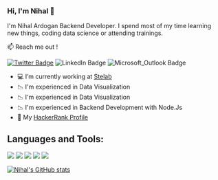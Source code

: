 ### Hi, I'm Nihal 👋
I'm Nihal Ardogan Backend Developer. I spend most of my time learning new things, coding data science or attending trainings.

📫 Reach me out !

[![Twitter Badge](https://img.shields.io/badge/-@nihalino-1DA1F2?style=for-the-badge&logo=twitter&logoColor=white)](https://twitter.com/nihalino) ![LinkedIn Badge](https://img.shields.io/badge/nihalardogan-0077B5?style=for-the-badge&logo=linkedin&logoColor=white) ![Microsoft_Outlook Badge](https://img.shields.io/badge/ardogannihal@hotmail.com-0078D4?style=for-the-badge&logo=microsoft-outlook&logoColor=white)

- :computer: I’m currently working at [Stelab](https://stelab.com.tr/)
- :chart_with_downwards_trend: I'm experienced in Data Visualization
- :chart_with_downwards_trend: I'm experienced in Data Visualization
- :chart_with_downwards_trend: I'm experienced in Backend Development with Node.Js
- :rocket: My [HackerRank Profile](https://www.hackerrank.com/glsmnhl19)

## Languages and Tools:
<img src="https://img.shields.io/badge/C%23-239120?style=for-the-badge&logo=c-sharp&logoColor=white"> <img src="https://img.shields.io/badge/Python-3776AB?style=for-the-badge&logo=python&logoColor=white"> <img src="https://img.shields.io/badge/JavaScript-323330?style=for-the-badge&logo=javascript&logoColor=F7DF1E"> <img src="https://img.shields.io/badge/React_Native-20232A?style=for-the-badge&logo=react&logoColor=61DAFB"> <img src="https://img.shields.io/badge/Microsoft_SQL_Server-CC2927?style=for-the-badge&logo=microsoft-sql-server&logoColor=white">

[![Nihal's GitHub stats](https://github-readme-stats.vercel.app/api?username=ArdoganNihal&show_icons=true&theme=radical)](https://github.com/ArdoganNihal/github-readme-stats)
